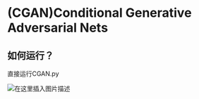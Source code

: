 # (CGAN)Conditional Generative Adversarial Nets
## 如何运行？
直接运行CGAN.py

![在这里插入图片描述](https://img-blog.csdnimg.cn/238e2694805c46268b23d0e454ed8477.png?x-oss-process=image/watermark,type_d3F5LXplbmhlaQ,shadow_50,text_Q1NETiBAaWlpaWlpaW1w,size_10,color_FFFFFF,t_70,g_se,x_16)